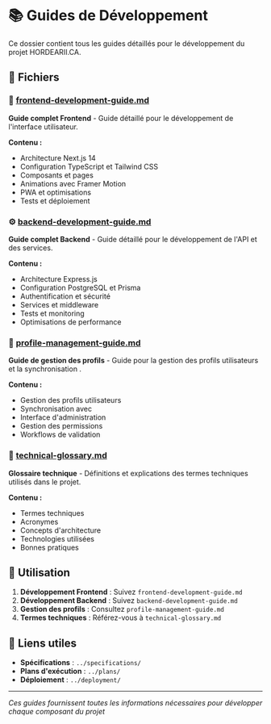 # 📚 Guides de Développement

Ce dossier contient tous les guides détaillés pour le développement du projet HORDEARII.CA.

## 📄 Fichiers

### 🎨 [frontend-development-guide.md](./frontend-development-guide.md)
**Guide complet Frontend** - Guide détaillé pour le développement de l'interface utilisateur.

**Contenu :**
- Architecture Next.js 14
- Configuration TypeScript et Tailwind CSS
- Composants et pages
- Animations avec Framer Motion
- PWA et optimisations
- Tests et déploiement

### ⚙️ [backend-development-guide.md](./backend-development-guide.md)
**Guide complet Backend** - Guide détaillé pour le développement de l'API et des services.

**Contenu :**
- Architecture Express.js
- Configuration PostgreSQL et Prisma
- Authentification et sécurité
- Services et middleware
- Tests et monitoring
- Optimisations de performance

### 👤 [profile-management-guide.md](./profile-management-guide.md)
**Guide de gestion des profils** - Guide pour la gestion des profils utilisateurs et la synchronisation .

**Contenu :**
- Gestion des profils utilisateurs
- Synchronisation avec 
- Interface d'administration
- Gestion des permissions
- Workflows de validation

### 📖 [technical-glossary.md](./technical-glossary.md)
**Glossaire technique** - Définitions et explications des termes techniques utilisés dans le projet.

**Contenu :**
- Termes techniques
- Acronymes
- Concepts d'architecture
- Technologies utilisées
- Bonnes pratiques

## 🚀 Utilisation

1. **Développement Frontend** : Suivez `frontend-development-guide.md`
2. **Développement Backend** : Suivez `backend-development-guide.md`
3. **Gestion des profils** : Consultez `profile-management-guide.md`
4. **Termes techniques** : Référez-vous à `technical-glossary.md`

## 🔗 Liens utiles

- **Spécifications** : `../specifications/`
- **Plans d'exécution** : `../plans/`
- **Déploiement** : `../deployment/`

---

*Ces guides fournissent toutes les informations nécessaires pour développer chaque composant du projet*
